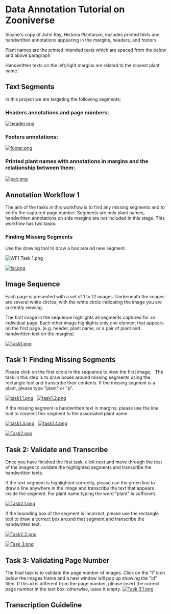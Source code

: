 # Data Annotation Tutorial on Zooniverse #

Sloane's copy of John Ray, Historia Plantarum, includes printed texts and handwritten annotations appearing in the margins, headers, and footers.  

Plant names are the printed intended texts which are spaced from the below and above paragraph

Handwritten texts on the left/right margins are related to the closest plant name.

## Text Segments ##

In this project we are targeting the following segments:

### Headers annotations and page numbers: ###
[![header.png](https://panoptes-uploads.zooniverse.org/project_attached_image/79cb3b00-14aa-420d-88ef-8ef348210429.png)](https://panoptes-uploads.zooniverse.org/project_attached_image/79cb3b00-14aa-420d-88ef-8ef348210429.png)

### Footers annotations: ###
[![footer.png](https://panoptes-uploads.zooniverse.org/project_attached_image/b1e1dcb9-7d00-4873-b03c-424facc11e38.png)](https://panoptes-uploads.zooniverse.org/project_attached_image/b1e1dcb9-7d00-4873-b03c-424facc11e38.png)

### Printed plant names with annotations in margins and the relationship between them:  ###
 
[![pair.png](https://panoptes-uploads.zooniverse.org/project_attached_image/49ec1319-2bef-439f-8d44-32e390c54fc2.png)](https://panoptes-uploads.zooniverse.org/project_attached_image/49ec1319-2bef-439f-8d44-32e390c54fc2.png)


## Annotation Workflow 1 ##
The aim of the tasks in this workflow is to find any missing segments and to verify the captured page number. Segments are only plant names, handwritten annotations on side margins are not included in this stage. This workflow has two tasks:

### Finding Missing Segments ###
Use the drawing tool to draw a box around new segment.

![WF1 Task 1.png](https://panoptes-uploads.zooniverse.org/project_attached_image/79f0d7b4-3c02-4d58-8e34-6f048d3f7720.png)


[![fst.png](https://panoptes-uploads.zooniverse.org/project_attached_image/28732fb0-b326-448a-9e66-2bae6449ce8f.png)](https://panoptes-uploads.zooniverse.org/project_attached_image/28732fb0-b326-448a-9e66-2bae6449ce8f.png)

## Image Sequence ##
Each page is presented with a set of 1 to 12 images. Underneath the images are several white circles, with the white circle indicating the image you are currently viewing.

The first image in the sequence highlights all segments captured for an individual page. Each other image highlights only one element that appears on the first page. (e.g. header, plant name, or a pair of plant and handwritten text on the margins)   

[![Task1.png](https://panoptes-uploads.zooniverse.org/project_attached_image/6a17fb3a-2e05-49ab-8ee9-c3c770e64de5.png)](https://panoptes-uploads.zooniverse.org/project_attached_image/6a17fb3a-2e05-49ab-8ee9-c3c770e64de5.png)

## Task 1: Finding Missing Segments ##
Please click on the first circle in the sequence to view the first image.
&nbsp;
The task in this step is to draw boxes around missing segments using the rectangle tool and transcribe their contents. If the missing segment is a plant, please type "plant" or "p".

[![task1.1.png](https://panoptes-uploads.zooniverse.org/project_attached_image/b17c571a-dcef-4710-8bcb-3de158c7e965.png)](https://panoptes-uploads.zooniverse.org/project_attached_image/b17c571a-dcef-4710-8bcb-3de158c7e965.png)
&nbsp;
[![task1.2.png](https://panoptes-uploads.zooniverse.org/project_attached_image/c4e196ae-33f1-4b5d-910f-30ce74ca6c84.png)](https://panoptes-uploads.zooniverse.org/project_attached_image/c4e196ae-33f1-4b5d-910f-30ce74ca6c84.png)


If the missing segment is handwritten text in margins, please use the line tool to   connect this segment to the associated plant name

[![task1.3.png](https://panoptes-uploads.zooniverse.org/project_attached_image/7e52dc55-c156-4a5a-aa52-75d3e5e434a1.png)](https://panoptes-uploads.zooniverse.org/project_attached_image/7e52dc55-c156-4a5a-aa52-75d3e5e434a1.png)
&nbsp;
[![task1.4.png](https://panoptes-uploads.zooniverse.org/project_attached_image/07ae60c7-c675-4613-b9fa-34ec2ce9b95b.png)](https://panoptes-uploads.zooniverse.org/project_attached_image/07ae60c7-c675-4613-b9fa-34ec2ce9b95b.png)

[![Task2.png](https://panoptes-uploads.zooniverse.org/project_attached_image/0cd19aad-c053-4ca9-9ddc-68497e7ca6a0.png)](https://panoptes-uploads.zooniverse.org/project_attached_image/0cd19aad-c053-4ca9-9ddc-68497e7ca6a0.png)

## Task 2: Validate and Transcribe ##

Once you have finished the first task, click next and move through the rest of the images to validate the highlighted segments and transcribe the handwritten texts.


If the text segment is highlighted correctly, please use the green line to draw a line anywhere in the image and transcribe the text that appears inside the segment. For plant name typing the word "plant" is sufficient.

[![Task2.1.png](https://panoptes-uploads.zooniverse.org/project_attached_image/9746baf5-3020-4048-a0d2-7214bfb3ce49.png)](https://panoptes-uploads.zooniverse.org/project_attached_image/9746baf5-3020-4048-a0d2-7214bfb3ce49.png)


If the bounding box of the segment is incorrect, please use the rectangle tool to draw a correct box around that segment and transcribe the handwritten text.

[![Task2.2.png](https://panoptes-uploads.zooniverse.org/project_attached_image/79cade50-86e6-4041-9ba0-5938ba0c5f7d.png)](https://panoptes-uploads.zooniverse.org/project_attached_image/79cade50-86e6-4041-9ba0-5938ba0c5f7d.png)

[![Task 3.png](https://panoptes-uploads.zooniverse.org/project_attached_image/c700cdd1-7e2a-4e93-b2f8-7809fd13fc88.png)](https://panoptes-uploads.zooniverse.org/project_attached_image/c700cdd1-7e2a-4e93-b2f8-7809fd13fc88.png)
## Task 3: Validating Page Number ##
The final task is to validate the page number of images. Click on the "i" icon below the images frame and a new window will pop up showing the "id" filed. If this id is different from the page number, please insert the correct page number in the text box. otherwise, leave it empty.
[![Task 3.1.png](https://panoptes-uploads.zooniverse.org/project_attached_image/35304ff8-4f1c-47df-8b88-23edab8935ae.png)](https://panoptes-uploads.zooniverse.org/project_attached_image/35304ff8-4f1c-47df-8b88-23edab8935ae.png)

## Transcription Guideline ##



